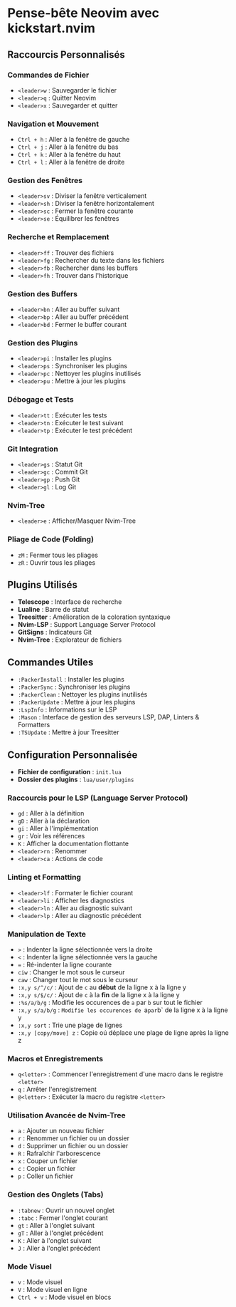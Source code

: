 # Pense-bête Neovim avec kickstart.nvim

## Raccourcis Personnalisés

### Commandes de Fichier
- `<leader>w` : Sauvegarder le fichier
- `<leader>q` : Quitter Neovim
- `<leader>x` : Sauvegarder et quitter

### Navigation et Mouvement
- `Ctrl + h` : Aller à la fenêtre de gauche
- `Ctrl + j` : Aller à la fenêtre du bas
- `Ctrl + k` : Aller à la fenêtre du haut
- `Ctrl + l` : Aller à la fenêtre de droite

### Gestion des Fenêtres
- `<leader>sv` : Diviser la fenêtre verticalement
- `<leader>sh` : Diviser la fenêtre horizontalement
- `<leader>sc` : Fermer la fenêtre courante
- `<leader>se` : Équilibrer les fenêtres

### Recherche et Remplacement
- `<leader>ff` : Trouver des fichiers
- `<leader>fg` : Rechercher du texte dans les fichiers
- `<leader>fb` : Rechercher dans les buffers
- `<leader>fh` : Trouver dans l'historique

### Gestion des Buffers
- `<leader>bn` : Aller au buffer suivant
- `<leader>bp` : Aller au buffer précédent
- `<leader>bd` : Fermer le buffer courant

### Gestion des Plugins
- `<leader>pi` : Installer les plugins
- `<leader>ps` : Synchroniser les plugins
- `<leader>pc` : Nettoyer les plugins inutilisés
- `<leader>pu` : Mettre à jour les plugins

### Débogage et Tests
- `<leader>tt` : Exécuter les tests
- `<leader>tn` : Exécuter le test suivant
- `<leader>tp` : Exécuter le test précédent

### Git Integration
- `<leader>gs` : Statut Git
- `<leader>gc` : Commit Git
- `<leader>gp` : Push Git
- `<leader>gl` : Log Git

### Nvim-Tree
- `<leader>e` : Afficher/Masquer Nvim-Tree

### Pliage de Code (Folding)
- `zM` : Fermer tous les pliages
- `zR` : Ouvrir tous les pliages

## Plugins Utilisés
- **Telescope** : Interface de recherche
- **Lualine** : Barre de statut
- **Treesitter** : Amélioration de la coloration syntaxique
- **Nvim-LSP** : Support Language Server Protocol
- **GitSigns** : Indicateurs Git
- **Nvim-Tree** : Explorateur de fichiers

## Commandes Utiles
- `:PackerInstall` : Installer les plugins
- `:PackerSync` : Synchroniser les plugins
- `:PackerClean` : Nettoyer les plugins inutilisés
- `:PackerUpdate` : Mettre à jour les plugins
- `:LspInfo` : Informations sur le LSP
- `:Mason` : Interface de gestion des serveurs LSP, DAP, Linters & Formatters
- `:TSUpdate` : Mettre à jour Treesitter

## Configuration Personnalisée
- **Fichier de configuration** : `init.lua`
- **Dossier des plugins** : `lua/user/plugins`

### Raccourcis pour le LSP (Language Server Protocol)
- `gd` : Aller à la définition
- `gD` : Aller à la déclaration
- `gi` : Aller à l'implémentation
- `gr` : Voir les références
- `K` : Afficher la documentation flottante
- `<leader>rn` : Renommer
- `<leader>ca` : Actions de code

### Linting et Formatting
- `<leader>lf` : Formater le fichier courant
- `<leader>li` : Afficher les diagnostics
- `<leader>ln` : Aller au diagnostic suivant
- `<leader>lp` : Aller au diagnostic précédent

### Manipulation de Texte
- `>` : Indenter la ligne sélectionnée vers la droite
- `<` : Indenter la ligne sélectionnée vers la gauche
- `=` : Ré-indenter la ligne courante
- `ciw` : Changer le mot sous le curseur
- `caw` : Changer tout le mot sous le curseur
- `:x,y s/^/c/` : Ajout de `c` au **début** de la ligne x à la ligne y
- `:x,y s/$/c/` : Ajout de `c` à la **fin** de la ligne x à la ligne y
- `:%s/a/b/g` : Modifie les occurences de `a` par `b` sur tout le fichier
- `:x,y s/a/b/g` : `Modifie les occurences de `a` par `b` de la ligne x à la ligne y
- `:x,y sort` : Trie une plage de lignes
- `:x,y [copy/move] z` : Copie oú déplace une plage de ligne après la ligne z

### Macros et Enregistrements
- `q<letter>` : Commencer l'enregistrement d'une macro dans le registre `<letter>`
- `q` : Arrêter l'enregistrement
- `@<letter>` : Exécuter la macro du registre `<letter>`

### Utilisation Avancée de Nvim-Tree
- `a` : Ajouter un nouveau fichier
- `r` : Renommer un fichier ou un dossier
- `d` : Supprimer un fichier ou un dossier
- `R` : Rafraîchir l'arborescence
- `x` : Couper un fichier
- `c` : Copier un fichier
- `p` : Coller un fichier

### Gestion des Onglets (Tabs)
- `:tabnew` : Ouvrir un nouvel onglet
- `:tabc` : Fermer l'onglet courant
- `gt` : Aller à l'onglet suivant
- `gT` : Aller à l'onglet précédent
- `K` : Aller à l'onglet suivant
- `J` : Aller à l'onglet précédent

### Mode Visuel
- `v` : Mode visuel
- `V` : Mode visuel en ligne
- `Ctrl + v` : Mode visuel en blocs